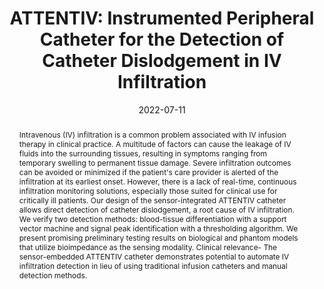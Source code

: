 ---
title: "ATTENTIV: Instrumented Peripheral Catheter for the Detection of Catheter Dislodgement in IV Infiltration"
names: Jessica Y. Bo, Kevin Ta, Rio Nishida, Gordon Yeh, Vivian W. L. Tsang, Megan Bolton, Manon Ranger, and Konrad Walus
date: 2022-07-11
abstract: "Intravenous (IV) infiltration is a common problem associated with IV infusion therapy in clinical practice. A multitude of factors can cause the leakage of IV fluids into the surrounding tissues, resulting in symptoms ranging from temporary swelling to permanent tissue damage. Severe infiltration outcomes can be avoided or minimized if the patient's care provider is alerted of the infiltration at its earliest onset. However, there is a lack of real-time, continuous infiltration monitoring solutions, especially those suited for clinical use for critically ill patients. Our design of the sensor-integrated ATTENTIV catheter allows direct detection of catheter dislodgement, a root cause of IV infiltration. We verify two detection methods: blood-tissue differentiation with a support vector machine and signal peak identification with a thresholding algorithm. We present promising preliminary testing results on biological and phantom models that utilize bioimpedance as the sensing modality. Clinical relevance- The sensor-embedded ATTENTIV catheter demonstrates potential to automate IV infiltration detection in lieu of using traditional infusion catheters and manual detection methods."
conf: International Conference of the IEEE Engineering in Medicine and Biology Society (EMBC), 2022
links:
    - link_name: paper
      link: https://ieeexplore.ieee.org/document/9871840
    - link_name: code
      link: https://github.com/jessica-bo/bioimpedance_svm
    - link_name: bibtex
      link: /papers/2022embc-attentiv.bib
---